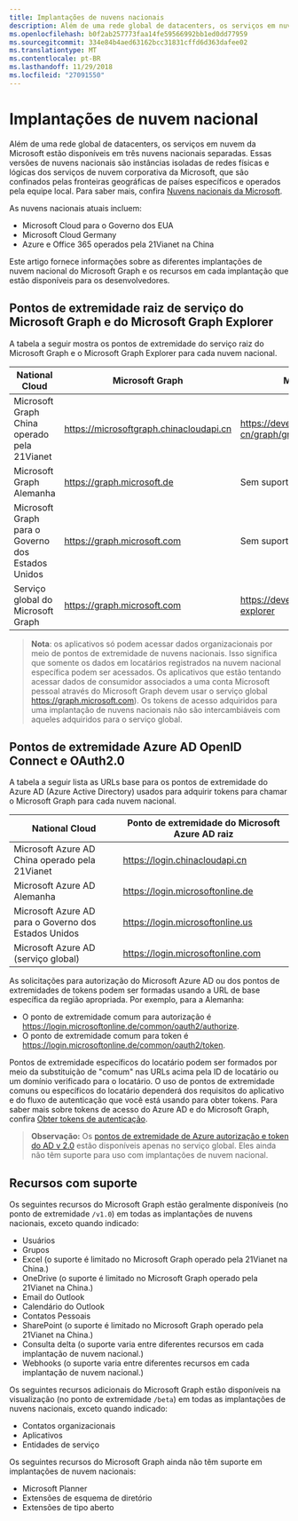 ```yaml
---
title: Implantações de nuvens nacionais
description: Além de uma rede global de datacenters, os serviços em nuvem da Microsoft estão disponíveis em três nuvens nacionais separadas. Essas versões de nuvem nacional são instâncias isoladas de redes físicas e lógicas dos serviços de nuvem corporativa da Microsoft, que são confinados pelas fronteiras geográficas de países específicos e operados pela equipe local. Para saber mais, confira Nuvens nacionais da Microsoft.
ms.openlocfilehash: b0f2ab257773faa14fe59566992bb1ed0dd77959
ms.sourcegitcommit: 334e84b4aed63162bcc31831cffd6d363dafee02
ms.translationtype: MT
ms.contentlocale: pt-BR
ms.lasthandoff: 11/29/2018
ms.locfileid: "27091550"
---
```

# <a name="national-cloud-deployments"></a>Implantações de nuvem nacional


Além de uma rede global de datacenters, os serviços em nuvem da Microsoft estão disponíveis em três nuvens nacionais separadas. Essas versões de nuvens nacionais são instâncias isoladas de redes físicas e lógicas dos serviços de nuvem corporativa da Microsoft, que são confinados pelas fronteiras geográficas de países específicos e operados pela equipe local. Para saber mais, confira [Nuvens nacionais da Microsoft](https://www.microsoft.com/pt-BR/TrustCenter/CloudServices/NationalCloud).

As nuvens nacionais atuais incluem:

- Microsoft Cloud para o Governo dos EUA
- Microsoft Cloud Germany
- Azure e Office 365 operados pela 21Vianet na China

Este artigo fornece informações sobre as diferentes implantações de nuvem nacional do Microsoft Graph e os recursos em cada implantação que estão disponíveis para os desenvolvedores.

## <a name="microsoft-graph-and-microsoft-graph-explorer-service-root-endpoints"></a>Pontos de extremidade raiz de serviço do Microsoft Graph e do Microsoft Graph Explorer

A tabela a seguir mostra os pontos de extremidade do serviço raiz do Microsoft Graph e o Microsoft Graph Explorer para cada nuvem nacional.

| National Cloud | Microsoft Graph | Microsoft Graph Explorer
|---------------------------|----------------|----------------|
| Microsoft Graph China operado pela 21Vianet | https://microsoftgraph.chinacloudapi.cn | https://developer.microsoft.com/zh-cn/graph/graph-explorer-china |
| Microsoft Graph Alemanha | https://graph.microsoft.de | Sem suporte. |
| Microsoft Graph para o Governo dos Estados Unidos | https://graph.microsoft.com | Sem suporte. |
| Serviço global do Microsoft Graph | https://graph.microsoft.com | https://developer.microsoft.com/graph/graph-explorer |

> **Nota**: os aplicativos só podem acessar dados organizacionais por meio de pontos de extremidade de nuvens nacionais. Isso significa que somente os dados em locatários registrados na nuvem nacional específica podem ser acessados. Os aplicativos que estão tentando acessar dados de consumidor associados a uma conta Microsoft pessoal através do Microsoft Graph devem usar o serviço global https://graph.microsoft.com). Os tokens de acesso adquiridos para uma implantação de nuvens nacionais não são intercambiáveis com aqueles adquiridos para o serviço global.

## <a name="azure-ad-openid-connect-and-oauth20-endpoints"></a>Pontos de extremidade Azure AD OpenID Connect e OAuth2.0

A tabela a seguir lista as URLs base para os pontos de extremidade do Azure AD (Azure Active Directory) usados para adquirir tokens para chamar o Microsoft Graph para cada nuvem nacional.

| National Cloud | Ponto de extremidade do Microsoft Azure AD raiz |
|---------------------------|----------------|
| Microsoft Azure AD China operado pela 21Vianet |https://login.chinacloudapi.cn |
| Microsoft Azure AD Alemanha | https://login.microsoftonline.de |
| Microsoft Azure AD para o Governo dos Estados Unidos | https://login.microsoftonline.us |
| Microsoft Azure AD (serviço global) | https://login.microsoftonline.com |

As solicitações para autorização do Microsoft Azure AD ou dos pontos de extremidades de tokens podem ser formadas usando a URL de base específica da região apropriada. Por exemplo, para a Alemanha:

- O ponto de extremidade comum para autorização é https://login.microsoftonline.de/common/oauth2/authorize.
- O ponto de extremidade comum para token é https://login.microsoftonline.de/common/oauth2/token.

Pontos de extremidade específicos do locatário podem ser formados por meio da substituição de "comum" nas URLs acima pela ID de locatário ou um domínio verificado para o locatário. O uso de pontos de extremidade comuns ou específicos do locatário dependerá dos requisitos do aplicativo e do fluxo de autenticação que você está usando para obter tokens. Para saber mais sobre tokens de acesso do Azure AD e do Microsoft Graph, confira [Obter tokens de autenticação](./auth-overview.md).

> **Observação:** Os [pontos de extremidade de Azure autorização e token do AD v 2.0](https://azure.microsoft.com/pt-BR/documentation/articles/active-directory-appmodel-v2-overview/) estão disponíveis apenas no serviço global. Eles ainda não têm suporte para uso com implantações de nuvem nacional.

## <a name="supported-features"></a>Recursos com suporte

Os seguintes recursos do Microsoft Graph estão geralmente disponíveis (no ponto de extremidade `/v1.0`) em todas as implantações de nuvens nacionais, exceto quando indicado:

* Usuários
* Grupos
* Excel (o suporte é limitado no Microsoft Graph operado pela 21Vianet na China.)
* OneDrive (o suporte é limitado no Microsoft Graph operado pela 21Vianet na China.)
* Email do Outlook
* Calendário do Outlook
* Contatos Pessoais 
* SharePoint (o suporte é limitado no Microsoft Graph operado pela 21Vianet na China.)
* Consulta delta (o suporte varia entre diferentes recursos em cada implantação de nuvem nacional.)
* Webhooks (o suporte varia entre diferentes recursos em cada implantação de nuvem nacional.)

Os seguintes recursos adicionais do Microsoft Graph estão disponíveis na visualização (no ponto de extremidade `/beta`) em todas as implantações de nuvens nacionais, exceto quando indicado:

* Contatos organizacionais
* Aplicativos
* Entidades de serviço

Os seguintes recursos do Microsoft Graph ainda não têm suporte em implantações de nuvem nacionais:

* Microsoft Planner
* Extensões de esquema de diretório
* Extensões de tipo aberto
